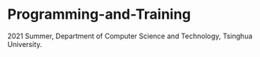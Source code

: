 # Programming-and-Training
2021 Summer, Department of Computer Science and Technology, Tsinghua University.
